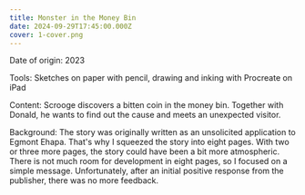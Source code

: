 ```yaml
---
title: Monster in the Money Bin
date: 2024-09-29T17:45:00.000Z
cover: 1-cover.png
---
```



Date of origin: 2023

Tools: Sketches on paper with pencil, drawing and inking with Procreate on iPad

Content: Scrooge discovers a bitten coin in the money bin. Together with Donald, he wants to find out the cause and meets an unexpected visitor.

Background: The story was originally written as an unsolicited application to Egmont Ehapa. That's why I squeezed the story into eight pages. With two or three more pages, the story could have been a bit more atmospheric. There is not much room for development in eight pages, so I focused on a simple message. Unfortunately, after an initial positive response from the publisher, there was no more feedback.
